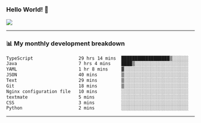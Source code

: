 ### Hello World! 👋

<a>
  <img align="center" src="https://github-readme-stats.vercel.app/api?username=megatunger&count_private=true&include_all_commits=true&bg_color=30,56CCF2,2F80ED&title_color=fff&text_color=fff" />
</a>

------
### 📊 My monthly development breakdown

<!--START_SECTION:waka-->

```txt
TypeScript                 29 hrs 14 mins  ██████████████████▒░░░░░░   73.99 %
Java                       7 hrs 4 mins    ████▒░░░░░░░░░░░░░░░░░░░░   17.89 %
YAML                       1 hr 8 mins     ▓░░░░░░░░░░░░░░░░░░░░░░░░   02.90 %
JSON                       40 mins         ▒░░░░░░░░░░░░░░░░░░░░░░░░   01.71 %
Text                       29 mins         ▒░░░░░░░░░░░░░░░░░░░░░░░░   01.26 %
Git                        18 mins         ▒░░░░░░░░░░░░░░░░░░░░░░░░   00.79 %
Nginx configuration file   10 mins         ░░░░░░░░░░░░░░░░░░░░░░░░░   00.42 %
textmate                   5 mins          ░░░░░░░░░░░░░░░░░░░░░░░░░   00.23 %
CSS                        3 mins          ░░░░░░░░░░░░░░░░░░░░░░░░░   00.16 %
Python                     2 mins          ░░░░░░░░░░░░░░░░░░░░░░░░░   00.12 %
```

<!--END_SECTION:waka-->

------
